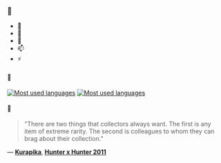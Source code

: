 ### 👋

- 🔭
- 🌱
- 💬
- 📫
- ⚡

#### 🧏

[![Most used languages](https://github-readme-stats-aynah.vercel.app/api/top-langs/?username=aynh&theme=solarized-dark&langs_count=6&layout=compact&hide_title=true)](https://github.com/anuraghazra/github-readme-stats#gh-dark-mode-only)
[![Most used languages](https://github-readme-stats-aynah.vercel.app/api/top-langs/?username=aynh&theme=solarized-light&langs_count=6&layout=compact&hide_title=true)](https://github.com/anuraghazra/github-readme-stats#gh-light-mode-only)

#### 💬

> "There are two things that collectors always want. The first is any item of extreme rarity. The second is colleagues to whom they can brag about their collection."

&mdash; [**Kurapika**](https://myanimelist.net/character.php?q=Kurapika&cat=character), [**Hunter x Hunter 2011**](https://myanimelist.net/search/all?q=Hunter%20x%20Hunter%202011&cat=all)
